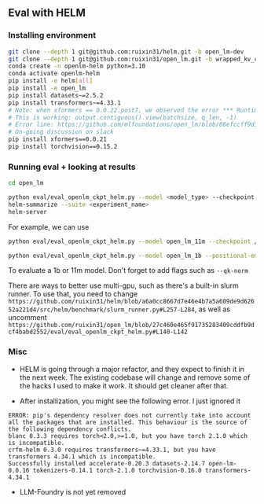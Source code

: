## Eval with HELM

### Installing environment

```bash
git clone --depth 1 git@github.com:ruixin31/helm.git -b open_lm-dev
git clone --depth 1 git@github.com:ruixin31/open_lm.git -b wrapped_kv_cached
conda create -n openlm-helm python=3.10
conda activate openlm-helm
pip install -e helm[all]
pip install -e open_lm
pip install datasets~=2.5.2
pip install transformers~=4.33.1
# Note: when xformers == 0.0.22.post7, we observed the error *** RuntimeError: view size is not compatible with input tensor's size and stride (at least one dimension spans across two contiguous subspaces). Use .reshape(...) instead. It looks like torch's issue though
# This is working: output.contiguous().view(batchsize, q_len, -1)
# Error line: https://github.com/mlfoundations/open_lm/blob/66efccff9d13b877b802cef334662a82f2ec5c06/open_lm/model.py#L162
# On-going discussion on slack 
pip install xformers==0.0.21
pip install torchvision==0.15.2

```

### Running eval + looking at results
```bash
cd open_lm

python eval/eval_openlm_ckpt_helm.py --model <model_type> --checkpoint <path_to_checkpoint> --experiment <experiment_name>
helm-summarize --suite <experiment_name>
helm-server
```

For example, we can use 

```bash
python eval/eval_openlm_ckpt_helm.py --model open_lm_11m --checkpoint /mmfs1/gscratch/sewoong/rx31/projects/open_lm/path/to/logging/dir/open_lm_ex_21884/checkpoints/epoch_100.pt --experiment default

python eval/eval_openlm_ckpt_helm.py --model open_lm_1b --positional-embedding-type head_rotary --checkpoint /mmfs1/home/rx31/projects/open_lm/open_lm_1b.pt --experiment default
```
To evaluate a 1b or 11m model. Don't forget to add flags such as `--qk-norm`

There are ways to better use multi-gpu, such as there's a built-in slurm runner. To use that, you need to change 
`https://github.com/ruixin31/helm/blob/a6a0cc8667d7e46e4b7a5a609de9d62652a221d4/src/helm/benchmark/slurm_runner.py#L257-L284`, as well as uncomment
`https://github.com/ruixin31/open_lm/blob/27c460e465f91735283409cddfb9dcf4babd2552/eval/eval_openlm_ckpt_helm.py#L140-L142`

### Misc

- HELM is going through a major refactor, and they expect to finish it in the next week. The existing codebase will change and remove some of the hacks I used to make it work. It should get cleaner after that. 

- After installization, you might see the following error. I just ignored it

```
ERROR: pip's dependency resolver does not currently take into account all the packages that are installed. This behaviour is the source of the following dependency conflicts.
blanc 0.3.3 requires torch<2.0,>=1.0, but you have torch 2.1.0 which is incompatible.
crfm-helm 0.3.0 requires transformers~=4.33.1, but you have transformers 4.34.1 which is incompatible.
Successfully installed accelerate-0.20.3 datasets-2.14.7 open-lm-0.0.16 tokenizers-0.14.1 torch-2.1.0 torchvision-0.16.0 transformers-4.34.1
```
- LLM-Foundry is not yet removed 

